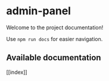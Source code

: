# admin-panel

Welcome to the project documentation!

Use `npm run docs` for easier navigation.

## Available documentation

[[index]]
